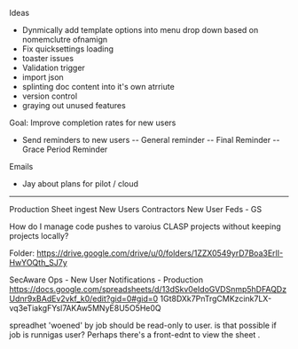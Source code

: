 Ideas
- Dynmically add template options into menu drop down based on nomemclutre ofnamign 
- Fix quicksettings loading
- toaster issues
- Validation trigger
- import json 
- splinting doc content into it's own atrriute 
- version control
- graying out unused features 


Goal: 
Improve completion rates for new users
- Send reminders to new users
-- General reminder 
-- Final Reminder 
-- Grace Period Reminder

Emails
- Jay about plans for pilot / cloud 

---
Production Sheet ingest 
New Users Contractors 
New User Feds - GS

How do I manage code pushes to varoius CLASP projects without keeping projects locally? 


Folder:
https://drive.google.com/drive/u/0/folders/1ZZX0549yrD7Boa3ErlI-HwYOQth_SJ7y

SecAware Ops - New User Notifications - Production
https://docs.google.com/spreadsheets/d/13dSkv0eIdoGVDSnmp5hDFAQDzUdnr9xBAdEv2vkf_k0/edit?gid=0#gid=0
1Gt8DXk7PnTrgCMKzcink7LX-vq3eTiakgFYsl7AKAw5MNyE8U5O5He0Q

spreadhet 'woened' by job should be read-only to user. is that possible if job is runnigas user? Perhaps there's a front-ednt to view the sheet .

